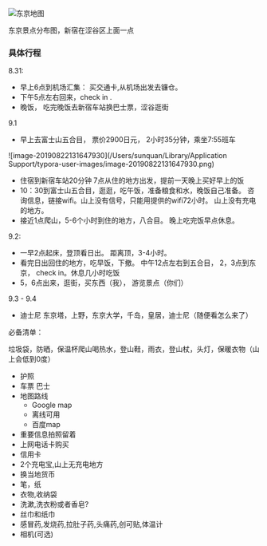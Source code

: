 ![东京地图](/Users/sunquan/mine/interests/travel/日本/东京地图.png)

东京景点分布图，新宿在涩谷区上面一点



### 具体行程

8.31:

- 早上6点到机场汇集： 买交通卡,从机场出发去镰仓。  
- 下午5点左右回来，check in .
- 晚饭， 吃完晚饭去新宿车站换巴士票，涩谷逛街

9.1

- 早上去富士山五合目， 票价2900日元， 2小时35分钟，乘坐7:55班车

![image-20190822131647930](/Users/sunquan/Library/Application Support/typora-user-images/image-20190822131647930.png)

- 住宿到新宿车站20分钟 7点从住的地方出发，提前一天晚上买好早上的饭
- 10：30到富士山五合目，逛逛，吃午饭，准备粮食和水，晚饭自己准备。 咨询信息，链接wifi。山上没有信号，只能用提供的wifi72小时。 山上没有充电的地方。
- 接近1点爬山，5-6个小时到住的地方，八合目。 晚上吃完饭早点休息。

9.2: 

- 一早2点起床，登顶看日出。 距离顶，3-4小时。
- 看完日出回住的地方，吃早饭，下撤。 中午12点左右到五合目， 2，3点到东京， check in。休息几小时吃饭
- 5，6点出来，逛街，买东西（我）， 游览景点（你们）

9.3  - 9.4

- 迪士尼 东京塔，上野，东京大学，千岛，皇居，迪士尼（随便看怎么来了）



必备清单：

垃圾袋，防晒，保温杯爬山喝热水，登山鞋，雨衣，登山杖，头灯，保暖衣物（山上会低到0度）

- 护照 
- 车票  巴士
- 地图路线 
  - Google map 
  - 离线可用 
  - 百度map
- 重要信息拍照留着 
- 上网电话卡购买 
- 信用卡
- 2个充电宝,山上无充电地方
- 换当地货币 
- 笔，纸
- 衣物,收纳袋 
- 洗漱,洗衣粉或者香皂?  
- 丝巾和纸巾 
- 感冒药,发烧药,拉肚子药,头痛药,创可贴,体温计 
- 相机(可选) 